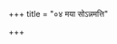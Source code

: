 +++
title = "०४ मया सोऽन्नमत्ति"

+++
<div class="js_include" url="/vedAH_Rk/shAkalam/saMhitA/vishvAsa-prastutiH/10/125/04_mayA_so.md"  newLevelForH1="2" includeTitle="false"> </div>
  